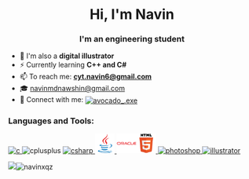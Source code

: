 <h1 align="center">Hi, I'm Navin</h1>
<h3 align="center">I'm an engineering student</h3>

- 🌱 I'm also a **digital illustrator**
- ⚡ Currently learning **C++ and C#**
- 📫 To reach me: **cyt.navin6@gmail.com**
- 🎓 [navinmdnawshin@gmail.com](navinmdnawshin@gmail.com)
- 🎨 Connect with me:  <a href="https://instagram.com/avocado_.exe" target="blank"><img align="center" src="https://img.shields.io/badge/Instagram-%23E4405F.svg?style=for-the-badge&logo=Instagram&logoColor=white" alt="avocado_.exe" height="25" width="110" /></a>
</p>

<h3 align="left">Languages and Tools:</h3>
<p align="left"> <a href="https://www.cprogramming.com/" target="_blank" rel="noreferrer"> <img src="https://img.shields.io/badge/c-%2300599C.svg?style=for-the-badge&logo=c&logoColor=white" alt="c" width="65" height="30"/> </a><img src="https://img.shields.io/badge/c++-%2300599C.svg?style=for-the-badge&logo=c%2B%2B&logoColor=white" alt="cplusplus" width="65" height="30"/> </a> <a href="https://www.w3schools.com/cs/" target="_blank" rel="noreferrer"><img src="https://img.shields.io/badge/c%23-%23239120.svg?style=for-the-badge&logo=csharp&logoColor=white" alt="csharp" width="65" height="30"/> <a href="https://www.java.com" target="_blank" rel="noreferrer"> <img src="https://raw.githubusercontent.com/devicons/devicon/master/icons/java/java-original.svg" alt="java" width="40" height="40"/> </a> <a href="https://www.oracle.com/" target="_blank" rel="noreferrer"> <img src="https://raw.githubusercontent.com/devicons/devicon/master/icons/oracle/oracle-original.svg" alt="oracle" width="40" height="40"/><img src="https://raw.githubusercontent.com/devicons/devicon/master/icons/html5/html5-original-wordmark.svg" alt="html5" width="40" height="40"/> </a><a href="https://www.photoshop.com/en" target="_blank" rel="noreferrer"> </a><a href="https://www.w3.org/html/" target="_blank" rel="noreferrer"> <img src="https://www.cdnlogo.com/logos/a/88/adobe-photoshop.svg" alt="photoshop" width="40" height="40"/> <a href="https://www.adobe.com/in/products/illustrator.html" target="_blank" rel="noreferrer"> <img src="https://www.vectorlogo.zone/logos/adobe_illustrator/adobe_illustrator-icon.svg" alt="illustrator" width="40" height="40"/> </a> </a></a></p>

<p><img align="left" src="https://github-readme-stats.vercel.app/api?username=navinxqz&show_icons=false&theme=transparent"/></p>

<p><img align="center" src="https://github-readme-streak-stats.herokuapp.com/?user=navinxqz&" alt="navinxqz" /></p>
